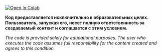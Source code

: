 [![Open In Colab](https://img.shields.io/badge/Open%20In-Colab-blue?logo=google-colab&logoColor=white)](https://colab.research.google.com/github/megagernan/Swap-Mukham/blob/main/Swap_Mukham_unlock-v3.ipynb)


**Код предоставляется исключительно в образовательных целях. Пользователь, запуская его, несет полную ответственность за создаваемый контент и соглашается с этим условием.**

*The code is provided solely for educational purposes. The user who executes the code assumes full responsibility for the content created and agrees to this condition.*


